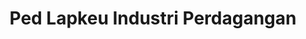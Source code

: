 ---
id: 99
title: Ped Lapkeu Industri Perdagangan
linkurl: https://drive.google.com/file/d/1wIrhIgisbK2gdNi7D44qL8_JoqjswwV4/view?usp=sharing
fitur : lainlain
createdTime : 03/09/2019
modifiedTime : 12/01/2020
topik: Chapter Akuntansi
color: c24e00
---